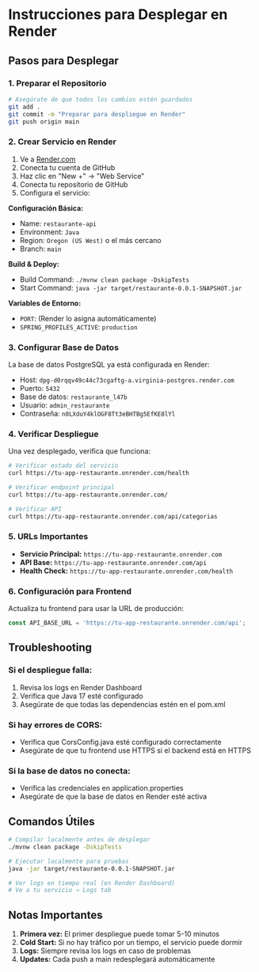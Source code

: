 # Instrucciones para Desplegar en Render

## Pasos para Desplegar

### 1. Preparar el Repositorio
```bash
# Asegúrate de que todos los cambios estén guardados
git add .
git commit -m "Preparar para despliegue en Render"
git push origin main
```

### 2. Crear Servicio en Render

1. Ve a [Render.com](https://render.com)
2. Conecta tu cuenta de GitHub
3. Haz clic en "New +" → "Web Service"
4. Conecta tu repositorio de GitHub
5. Configura el servicio:

**Configuración Básica:**
- Name: `restaurante-api`
- Environment: `Java`
- Region: `Oregon (US West)` o el más cercano
- Branch: `main`

**Build & Deploy:**
- Build Command: `./mvnw clean package -DskipTests`
- Start Command: `java -jar target/restaurante-0.0.1-SNAPSHOT.jar`

**Variables de Entorno:**
- `PORT`: (Render lo asigna automáticamente)
- `SPRING_PROFILES_ACTIVE`: `production`

### 3. Configurar Base de Datos

La base de datos PostgreSQL ya está configurada en Render:
- Host: `dpg-d0rqqv49c44c73cgaftg-a.virginia-postgres.render.com`
- Puerto: `5432`
- Base de datos: `restaurante_l47b`
- Usuario: `admin_restaurante`
- Contraseña: `n0LXduY4klOGF8Tt3eBHTBg5EfKE8lYl`

### 4. Verificar Despliegue

Una vez desplegado, verifica que funciona:
```bash
# Verificar estado del servicio
curl https://tu-app-restaurante.onrender.com/health

# Verificar endpoint principal
curl https://tu-app-restaurante.onrender.com/

# Verificar API
curl https://tu-app-restaurante.onrender.com/api/categorias
```

### 5. URLs Importantes

- **Servicio Principal:** `https://tu-app-restaurante.onrender.com`
- **API Base:** `https://tu-app-restaurante.onrender.com/api`
- **Health Check:** `https://tu-app-restaurante.onrender.com/health`

### 6. Configuración para Frontend

Actualiza tu frontend para usar la URL de producción:

```javascript
const API_BASE_URL = 'https://tu-app-restaurante.onrender.com/api';
```

## Troubleshooting

### Si el despliegue falla:
1. Revisa los logs en Render Dashboard
2. Verifica que Java 17 esté configurado
3. Asegúrate de que todas las dependencias estén en el pom.xml

### Si hay errores de CORS:
- Verifica que CorsConfig.java esté configurado correctamente
- Asegúrate de que tu frontend use HTTPS si el backend está en HTTPS

### Si la base de datos no conecta:
- Verifica las credenciales en application.properties
- Asegúrate de que la base de datos en Render esté activa

## Comandos Útiles

```bash
# Compilar localmente antes de desplegar
./mvnw clean package -DskipTests

# Ejecutar localmente para pruebas
java -jar target/restaurante-0.0.1-SNAPSHOT.jar

# Ver logs en tiempo real (en Render Dashboard)
# Ve a tu servicio → Logs tab
```

## Notas Importantes

1. **Primera vez:** El primer despliegue puede tomar 5-10 minutos
2. **Cold Start:** Si no hay tráfico por un tiempo, el servicio puede dormir
3. **Logs:** Siempre revisa los logs en caso de problemas
4. **Updates:** Cada push a main redesplegará automáticamente

